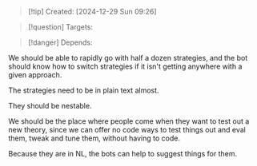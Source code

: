 
>[!tip] Created: [2024-12-29 Sun 09:26]

>[!question] Targets: 

>[!danger] Depends: 

We should be able to rapidly go with half a dozen strategies, and the bot should know how to switch strategies if it isn't getting anywhere with a given approach.

The strategies need to be in plain text almost.

They should be nestable.

We should be the place where people come when they want to test out a new theory, since we can offer no code ways to test things out and eval them, tweak and tune them, without having to code.

Because they are in NL, the bots can help to suggest things for them.